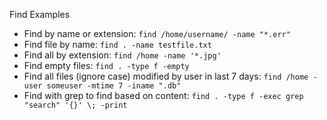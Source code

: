 [//]: # (find)
Find Examples

- Find by name or extension: `find /home/username/ -name "*.err"`
- Find file by name: `find . -name testfile.txt`
- Find all by extension: `find /home -name '*.jpg'`
- Find empty files: `find . -type f -empty`
- Find all files (ignore case) modified by user in last 7 days: `find /home -user someuser -mtime 7 -iname ".db"`
- Find with grep to find based on content: `find . -type f -exec grep "search" '{}' \; -print`
